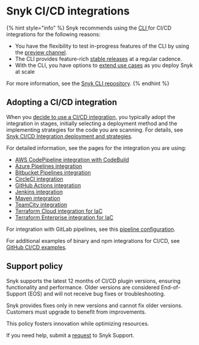 # Snyk CI/CD integrations

{% hint style="info" %}
Snyk recommends using the [CLI ](../../cli-ide-and-ci-cd-integrations/snyk-cli/)for CI/CD integrations for the following reasons:

* You have the flexibility to test in-progress features of the CLI by using the [preview channel](../../snyk-cli/releases-and-channels-for-the-snyk-cli.md#preview).
* The CLI provides feature-rich [stable releases](../../snyk-cli/releases-and-channels-for-the-snyk-cli.md#stable) at a regular cadence.
* With the CLI, you have options to [extend use cases](../../cli-ide-and-ci-cd-integrations/snyk-cli/scan-and-maintain-projects-using-the-cli/cli-tools/) as you deploy Snyk at scale

For more information, see the  [Snyk CLI repository](https://github.com/snyk/cli).
{% endhint %}

## Adopting a CI/CD integration

When you [decide to use a CI/CD integration,](../../cli-ide-and-ci-cd-integrations/git-repository-and-ci-cd-integrations-comparisons.md) you typically adopt the integration in stages, initially selecting a deployment method and the implementing strategies for the code you are scanning. For details, see [Snyk CI/CD Integration deployment and strategies](../../cli-ide-and-ci-cd-integrations/snyk-ci-cd-integrations/snyk-ci-cd-integration-deployment-and-strategies/).

For detailed information, see the pages for the integration you are using:

* [AWS CodePipeline integration with CodeBuild](../../cli-ide-and-ci-cd-integrations/snyk-ci-cd-integrations/aws-codepipeline-integration-by-adding-a-snyk-scan-stage.md)
* [Azure Pipelines integration](../../cli-ide-and-ci-cd-integrations/snyk-ci-cd-integrations/azure-pipelines-integration/)
* [Bitbucket Pipelines integration](../../cli-ide-and-ci-cd-integrations/snyk-ci-cd-integrations/bitbucket-pipelines-integration-using-a-snyk-pipe/)
* [CircleCI integration](circleci-integration-using-a-snyk-orb.md)
* [GitHub Actions integration](github-actions-for-snyk-setup-and-checking-for-vulnerabilities/)
* [Jenkins integration](jenkins-plugin-integration-with-snyk.md)
* [Maven integration](maven-plugin-integration-with-snyk.md)
* [TeamCity integration](../../cli-ide-and-ci-cd-integrations/snyk-ci-cd-integrations/teamcity-jetbrains-integration-using-the-snyk-security-plugin/)
* [Terraform Cloud integration for IaC](../../cli-ide-and-ci-cd-integrations/snyk-ci-cd-integrations/terraform-cloud-integration-for-snyk-iac-using-run-tasks/)
* [Terraform Enterprise integration for IaC](../../cli-ide-and-ci-cd-integrations/snyk-ci-cd-integrations/terraform-enterprise-integration-for-snyk-iac.md)

For integration with GitLab pipelines, see this [pipeline configuration](https://github.com/snyk-labs/snyk-cicd-integration-examples/blob/master/GitLabCICD/gitlab-npm.yml).

For additional examples of binary and npm integrations for CI/CD, see [GitHub CI/CD examples](https://github.com/snyk-labs/snyk-cicd-integration-examples).

## Support policy <a href="#support-policy" id="support-policy"></a>

Snyk supports the latest 12 months of CI/CD plugin versions, ensuring functionality and performance. Older versions are considered End-of-Support (EOS) and will not receive bug fixes or troubleshooting.

Snyk provides fixes only in new versions and cannot fix older versions. Customers must upgrade to benefit from improvements.

This policy fosters innovation while optimizing resources.

If you need help, submit a [request](https://support.snyk.io/) to Snyk Support.
